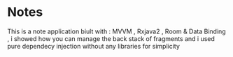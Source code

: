 # Notes


This is a note application biult with : MVVM , Rxjava2 , Room & Data Binding
, i showed how you can manage the back stack of fragments and i used pure dependecy injection without any libraries for simplicity 
